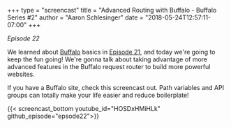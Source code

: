 +++
type = "screencast"
title = "Advanced Routing with Buffalo - Buffalo Series #2"
author = "Aaron Schlesinger"
date = "2018-05-24T12:57:11-07:00"
+++

_Episode 22_

We learned about [Buffalo](https://gobuffalo.io) basics in [Episode 21](https://www.goin5minutes.com/screencast/episode_21_buffalo_intro/), and today we're going
to keep the fun going! We're gonna talk about taking advantage of more advanced features
in the Buffalo request router to build more powerful websites.

<!--more-->

If you have a Buffalo site, check this screencast out. Path variables and API groups can
totally make your life easier and reduce boilerplate!

{{< screencast_bottom youtube_id="HOSDxHMiHLk" github_episode="epsode22">}}

